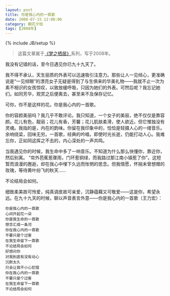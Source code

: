 ```yaml
---
layout: post
title: 你是我心内的一首歌
date: 2008-07-15 12:00:06
category: 朝花夕拾
tags: [2008年]
---
```

{% include JB/setup %}

> 这篇文章属于[《梦之栖居》](/posts/where-the-dreams-reside/)系列，写于2008年。
	
<!--more-->

我没有记错的话，至今日遇见你已九十九天了。

我不得不承认，天生丽质的外表可以迅速吸引注意力。那些让人一见倾心，更准确说是“一见倾眼”的漂亮女子无疑是得到了与生俱来的华美礼物——我就不止一次为素不相识的女孩惊叹，以致放缓呼吸，只因为她们的外表。可然后呢？我忘记她们。如同芳华，观赏之后便离去，甚至来不及保存记忆。

可你，你不是这样的花。你是我心内的一首歌。

你的容颜美丽吗？我几乎不敢评论。我只知道，一个女子的美丽，绝不仅仅是靠容颜。花儿有色，靓丽；花儿有香，芳馨；花儿肌肤柔滑，使人欲近。但它惟独没有灵魂。我指的是，内在的韵味。你留在我印象中的，恰恰是轻摄人心的一缕音乐。余响绕梁，回味无穷。一首歌，经典的吟唱，即使时光长逝，仍能打动人心。我难忘你，正如同这挥之不去的，内心深处的一声共鸣。

当我遇见你的时候，我生命中多了一响音乐。不知道为什么那么快懂你，靠近你，然后别离。 “帘外芭蕉惹骤雨，门环惹铜绿，而我路过那江南小镇惹了你”。这短暂而浪漫的邂逅，却在我心中埋下久远而怅惘的思念。但我情愿，怀揣未曾想赠的玫瑰，等待黄叶纷飞的秋天……

不论结局会如何。

细致柔美故可怜爱，纯真调皮故可亲爱，沉静蕴藉又可敬爱——这是你，希望永远。在九十九天的时候，聊以声音表言外意——你是我心内的一首歌（王力宏）：

	你是我心内的一首歌
	心间开起花一朵
	你是我生命的一首歌
	想念汇成一条河
	你在我心内的一首歌
	不要只是个过客
	在我生命留下一首歌
	不论结局会如何
	好想问你
	对我到底有没有动心
	沉默太久
	只会让我不小心犯错
	你在我心内的一首歌
	不要只是个过客
	在我生命留下一首歌
	不论结局会如何